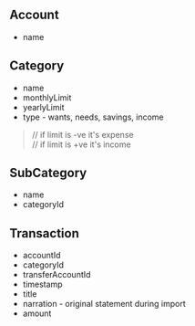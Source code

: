 ## Account
- name

## Category
- name
- monthlyLimit
- yearlyLimit
- type - wants, needs, savings, income
> // if limit is -ve it's expense <br/>
> // if limit is +ve it's income <br/>

## SubCategory
- name
- categoryId

## Transaction
- accountId
- categoryId
- transferAccountId
- timestamp
- title
- narration - original statement during import
- amount

